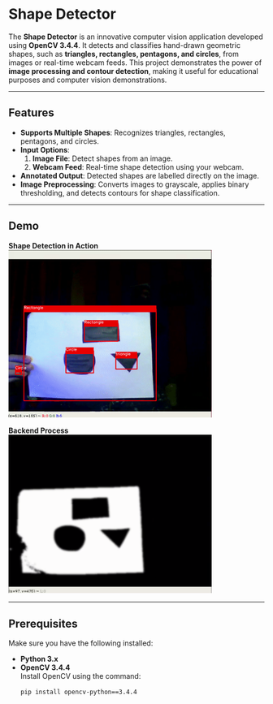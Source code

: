 # Shape Detector

The **Shape Detector** is an innovative computer vision application developed using **OpenCV 3.4.4**. It detects and classifies hand-drawn geometric shapes, such as **triangles, rectangles, pentagons, and circles**, from images or real-time webcam feeds. This project demonstrates the power of **image processing and contour detection**, making it useful for educational purposes and computer vision demonstrations.

---

## Features
- **Supports Multiple Shapes**: Recognizes triangles, rectangles, pentagons, and circles.
- **Input Options**:  
  1. **Image File**: Detect shapes from an image.  
  2. **Webcam Feed**: Real-time shape detection using your webcam.
- **Annotated Output**: Detected shapes are labelled directly on the image.
- **Image Preprocessing**: Converts images to grayscale, applies binary thresholding, and detects contours for shape classification.

---

## Demo

**Shape Detection in Action**  
<img src="assets/sample.gif" width="400px">

**Backend Process**  
<img src="assets/backend_video.png" width="400px">

---

## Prerequisites
Make sure you have the following installed:

- **Python 3.x**
- **OpenCV 3.4.4**  
  Install OpenCV using the command:
  ```bash
  pip install opencv-python==3.4.4
